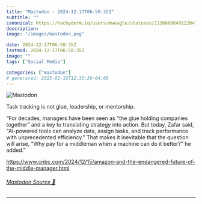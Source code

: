 ```yaml
---
title: "Mastodon - 2024-12-17T06:58:35Z"
subtitle: ""
canonical: https://hachyderm.io/users/mweagle/statuses/113666864912204718
description:
image: "/images/mastodon.png"

date: 2024-12-17T06:58:35Z
lastmod: 2024-12-17T06:58:35Z
image: ""
tags: ["Social Media"]

categories: ["mastodon"]
# generated: 2025-03-16T12:33:30-04:00
---
```

![Mastodon](/images/mastodon.png)

<p>Task tracking is not glue, leadership, or mentorship. </p><p>“For decades, managers have been seen as &quot;the glue holding companies together&quot; and a key to translating strategy into action. But today, Zafar said, &quot;AI-powered tools can analyze data, assign tasks, and track performance with unprecedented efficiency.&quot; That makes it inevitable that the question will arise, &quot;Why pay for a middleman when a machine can do it better?&quot; he added.”</p><p><a href="https://www.cnbc.com/2024/12/15/amazon-and-the-endangered-future-of-the-middle-manager.html" target="_blank" rel="nofollow noopener noreferrer" translate="no"><span class="invisible">https://www.</span><span class="ellipsis">cnbc.com/2024/12/15/amazon-and</span><span class="invisible">-the-endangered-future-of-the-middle-manager.html</span></a></p>


###### [Mastodon Source 🐘](https://hachyderm.io/@mweagle/113666864912204718)

___

